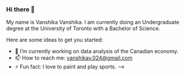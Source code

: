 ### Hi there 👋

My name is Vanshika Vanshika. I am currently doing an Undergraduate degree at the University of Toronto with a Bachelor of Science.

Here are some ideas to get you started:

- 🔭 I’m currently working on data analysis of the Canadian economy.
- 📫 How to reach me: vanshikav.024@gmail.com
- ⚡ Fun fact: I love to paint and play sports.
-->
